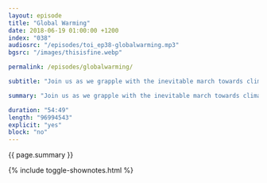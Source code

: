 ```yaml
---
layout: episode
title: "Global Warming"
date: 2018-06-19 01:00:00 +1200
index: "038"
audiosrc: "/episodes/toi_ep38-globalwarming.mp3"
bgsrc: "/images/thisisfine.webp"

permalink: /episodes/globalwarming/

subtitle: "Join us as we grapple with the inevitable march towards climate doom! What is there left for us to do, if anything at all? What pieces of our culture and our societies need to be refactored in a post-global-warming world? Should we just give up and shoot off to Mars? How would that even work?"

summary: "Join us as we grapple with the inevitable march towards climate doom! What is there left for us to do, if anything at all? What pieces of our culture and our societies need to be refactored in a post-global-warming world? Should we just give up and shoot off to Mars? How would that even work?"

duration: "54:49"
length: "96994543"
explicit: "yes"
block: "no" 
---
```

<section class="summary" markdown="1">

{{ page.summary }}

</section>

{% include toggle-shownotes.html %}

<section id="shownotes" class="hidden" markdown="1">


</section>
